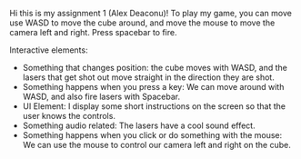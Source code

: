 Hi this is my assignment 1 (Alex Deaconu)! To play my game, you can move use WASD to move the cube around, and move the mouse to move the camera left and right. Press spacebar to fire. 


Interactive elements:
- Something that changes position: the cube moves with WASD, and the lasers that get shot out move straight in the direction they are shot.
- Something happens when you press a key: We can move around with WASD, and also fire lasers with Spacebar.
- UI Element: I display some short instructions on the screen so that the user knows the controls.
- Something audio related: The lasers have a cool sound effect.
- Something happens when you click or do something with the mouse: We can use the mouse to control our camera left and right on the cube. 
